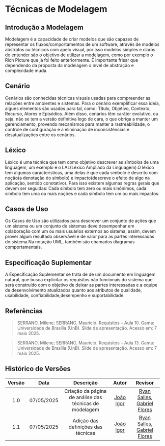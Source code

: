 #  Técnicas de Modelagem

## Introdução a Modelagem

Modelagem é a capacidade de criar modelos que são capazes de representar os fluxos/comportamentos de um software, através
de modelos abstratos ou técnicos com apelo visual, por isso modelos simples e claros de entender são o objetivo de
utilizar a modelagem, como por exemplo o Rich Picture que já foi feito anteriormente. É importante frisar que
dependendo da proposta da modelagem o nível de abstração e complexidade muda.

## Cenário

Cenários são conhecidas técnicas visuais usadas para compreender as relações entre ambientes e sistemas.
Para o cenário exemplificar essa ideia, alguns elementos são usados para tal, como: Título, Objetivo,
Contexto, Recurso, Atores e Episódios. Além disso, cenários têm caráter evolutivo, ou seja, não se tem a
versão definitiva logo de cara, o que obriga a manter um gerenciamento, provendo mecanismos para manter
a rastreabilidade, o controle de configuração e a eliminação de inconsistências e desatualizações entre os
cenários.

## Léxico

Léxico é uma técnica que tem como objetivo descrever as símbolos de uma linguagem, um exemplo é o
LAL(Léxico Ampliado da Linguagem).O léxico tem algumas características, uma delas é que cada símbolo é
descrito com noção(a denotação do símbolo) e impacto(descreve o efeito de algo na aplicação, sentido
conotativo). Para isso existem algumas regras gerais que devem ser seguidas: Cada símbolo tem zero ou mais
sinônimos, cada símbolo tem uma ou mais noções e cada símbolo tem um ou mais impactos.

## Casos de Uso

Os Casos de Uso são utilizados para descrever um conjunto de ações que um sistema ou um conjunto de sistemas deve desempenhar em colaboração com um ou mais usuários externos ao sistema, assim, devem prover algum resultado observável e de valor para as partes interessadas do sistema.Na notação UML, também são chamados diagramas comportamentais.

## Especificação Suplementar

A Especificação Suplementar se trata de de um documento em linguagem natural, que busca explicitar os requisitos não funcionais do sistema que será construído com o objetivo de deixar as partes interessadas e a equipe de desenvolvimento atualizados quanto aos atributos de qualidade, usabilidade, confiabilidade,desempenho e suportabilidade.

## Referências
> SERRANO, Milene; SERRANO, Maurício. Requisitos – Aula 10. Gama: Universidade de Brasília (UnB). Slide de apresentação. Acesso em: 7 maio 2025.

> SERRANO, Milene; SERRANO, Maurício. Requisitos – Aula 13. Gama: Universidade de Brasília (UnB). Slide de apresentação. Acesso em: 7 maio 2025.


## Histórico de Versões

| Versão | Data | Descrição  | Autor        | Revisor |
| :-----: | :----: | :----------: | :------------: | :--------: |
| 1.0    | 07/05/2025 | Criação da página de análise das técnicas de modelagem  | [João Igor](https://github.com/JoaoPC10)       | [Ryan Salles](https://github.com/RA-Salles), [Gabriel Flores](https://github.com/Gabrielfcoelho)
| 1.1    | 07/05/2025 | Adição das definições das técnicas  | [João Igor](https://github.com/JoaoPC10)       | [Ryan Salles](https://github.com/RA-Salles), [Gabriel Flores](https://github.com/Gabrielfcoelho)